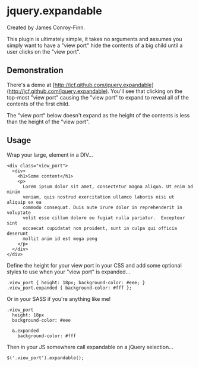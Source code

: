 # jquery.expandable

Created by James Conroy-Finn.

This plugin is ultimately simple, it takes no arguments and assumes you simply want to have a "view port" hide the contents of a big child until a user clicks on the "view port".

## Demonstration

There's a demo at [http://jcf.github.com/jquery.expandable](http://jcf.github.com/jquery.expandable). You'll see that clicking on the top-most "view port" causing the "view port" to expand to reveal all of the contents of the first child.

The "view port" below doesn't expand as the height of the contents is less than the height of the "view port".

## Usage

Wrap your large, element in a DIV...

    <div class="view_port">
      <div>
        <h1>Some content</h1>
        <p>
          Lorem ipsum dolor sit amet, consectetur magna aliqua. Ut enim ad minim 
          veniam, quis nostrud exercitation ullamco laboris nisi ut aliquip ex ea 
          commodo consequat. Duis aute irure dolor in reprehenderit in voluptate 
          velit esse cillum dolore eu fugiat nulla pariatur.  Excepteur sint 
          occaecat cupidatat non proident, sunt in culpa qui officia deserunt 
          mollit anim id est mega peng
        </p>
      </div>
    </div>

Define the height for your view port in your CSS and add some optional styles to use when your "view port" is expanded...

    .view_port { height: 18px; background-color: #eee; }
    .view_port.expanded { background-color: #fff };

Or in your SASS if you're anything like me!

    .view_port
      height: 18px
      background-color: #eee

      &.expanded
        background-color: #fff

Then in your JS somewhere call expandable on a jQuery selection...

    $('.view_port').expandable();

